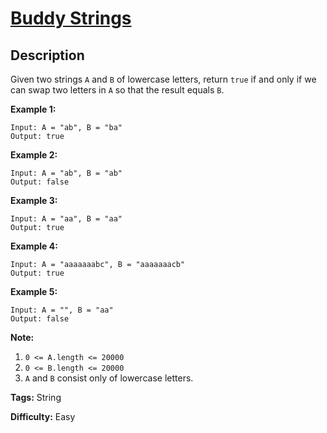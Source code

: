 # [Buddy Strings][title]

## Description

Given two strings `A` and `B` of lowercase letters, return `true` if and only
if we can swap two letters in `A` so that the result equals `B`.



**Example 1:**


```
Input: A = "ab", B = "ba"
Output: true
```

**Example 2:**


```
Input: A = "ab", B = "ab"
Output: false
```

**Example 3:**


```
Input: A = "aa", B = "aa"
Output: true
```

**Example 4:**


```
Input: A = "aaaaaaabc", B = "aaaaaaacb"
Output: true
```

**Example 5:**


```
Input: A = "", B = "aa"
Output: false
```



**Note:**

  1. `0 <= A.length <= 20000`
  2. `0 <= B.length <= 20000`
  3. `A` and `B` consist only of lowercase letters.


**Tags:** String

**Difficulty:** Easy

[title]: https://leetcode.com/problems/buddy-strings

